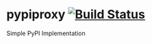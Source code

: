 pypiproxy [![Build Status](https://secure.travis-ci.org/yadt/pypiproxy.png)](http://travis-ci.org/yadt/pypiproxy)
=========

Simple PyPI Implementation